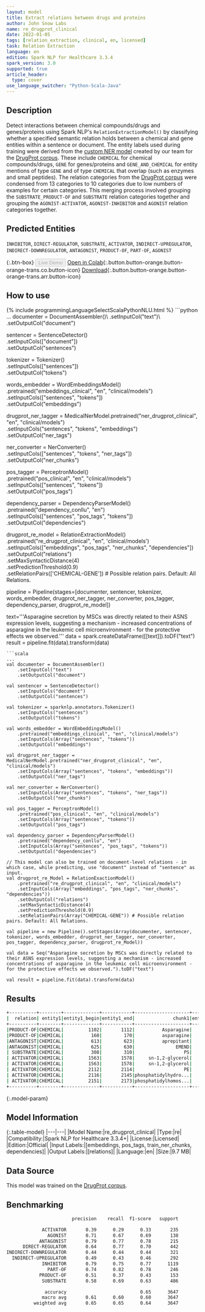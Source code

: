 ```yaml
---
layout: model
title: Extract relations between drugs and proteins
author: John Snow Labs
name: re_drugprot_clinical
date: 2022-01-05
tags: [relation_extraction, clinical, en, licensed]
task: Relation Extraction
language: en
edition: Spark NLP for Healthcare 3.3.4
spark_version: 3.0
supported: true
article_header:
  type: cover
use_language_switcher: "Python-Scala-Java"
---
```


## Description

Detect interactions between chemical compounds/drugs and genes/proteins using Spark NLP's `RelationExtractionModel()` by classifying whether a specified semantic relation holds between a chemical and gene entities within a sentence or document. The entity labels used during training were derived from the [custom NER model](https://nlp.johnsnowlabs.com/2021/12/20/ner_drugprot_clinical_en.html) created by our team for the [DrugProt corpus](https://zenodo.org/record/5119892). These include `CHEMICAL` for chemical compounds/drugs, `GENE` for genes/proteins and `GENE_AND_CHEMICAL` for entity mentions of type `GENE` and of type `CHEMICAL` that overlap (such as enzymes and small peptides). The relation categories from the [DrugProt corpus](https://zenodo.org/record/5119892) were condensed from 13 categories to 10 categories due to low numbers of examples for certain categories. This merging process involved grouping the `SUBSTRATE_PRODUCT-OF` and `SUBSTRATE` relation categories together and grouping the `AGONIST-ACTIVATOR`, `AGONIST-INHIBITOR` and `AGONIST` relation categories together.

## Predicted Entities

`INHIBITOR`, `DIRECT-REGULATOR`, `SUBSTRATE`, `ACTIVATOR`, `INDIRECT-UPREGULATOR`, `INDIRECT-DOWNREGULATOR`, `ANTAGONIST`, `PRODUCT-OF`, `PART-OF`, `AGONIST`

{:.btn-box}
<button class="button button-orange" disabled>Live Demo</button>
[Open in Colab](https://colab.research.google.com/github/JohnSnowLabs/spark-nlp-workshop/blob/master/tutorials/Certification_Trainings/Healthcare/10.Clinical_Relation_Extraction.ipynb#scrollTo=8tgB0NdZJlQU){:.button.button-orange.button-orange-trans.co.button-icon}
[Download](https://s3.amazonaws.com/auxdata.johnsnowlabs.com/clinical/models/re_drugprot_clinical_en_3.3.4_3.0_1641397921687.zip){:.button.button-orange.button-orange-trans.arr.button-icon}

## How to use



<div class="tabs-box" markdown="1">
{% include programmingLanguageSelectScalaPythonNLU.html %}
```python
...
documenter = DocumentAssembler()\
    .setInputCol("text")\
    .setOutputCol("document")

sentencer = SentenceDetector()\
    .setInputCols(["document"])\
    .setOutputCol("sentences")

tokenizer = Tokenizer()\
    .setInputCols(["sentences"])\
    .setOutputCol("tokens")

words_embedder = WordEmbeddingsModel()\
    .pretrained("embeddings_clinical", "en", "clinical/models")\
    .setInputCols(["sentences", "tokens"])\
    .setOutputCol("embeddings")

drugprot_ner_tagger = MedicalNerModel.pretrained("ner_drugprot_clinical", "en", "clinical/models")\
    .setInputCols("sentences", "tokens", "embeddings")\
    .setOutputCol("ner_tags")   

ner_converter = NerConverter()\
    .setInputCols(["sentences", "tokens", "ner_tags"])\
    .setOutputCol("ner_chunks")

pos_tagger = PerceptronModel()\
    .pretrained("pos_clinical", "en", "clinical/models")\
    .setInputCols(["sentences", "tokens"])\
    .setOutputCol("pos_tags")

dependency_parser = DependencyParserModel()\
    .pretrained("dependency_conllu", "en")\
    .setInputCols(["sentences", "pos_tags", "tokens"])\
    .setOutputCol("dependencies")

drugprot_re_model = RelationExtractionModel()\
        .pretrained("re_drugprot_clinical", "en", 'clinical/models')\
        .setInputCols(["embeddings", "pos_tags", "ner_chunks", "dependencies"])\
        .setOutputCol("relations")\
        .setMaxSyntacticDistance(4)\
        .setPredictionThreshold(0.9)\
        .setRelationPairs(['CHEMICAL-GENE']) # Possible relation pairs. Default: All Relations.

pipeline = Pipeline(stages=[documenter, sentencer, tokenizer, words_embedder, drugprot_ner_tagger, ner_converter, pos_tagger, dependency_parser, drugprot_re_model])

text='''Asparagine secretion by MSCs was directly related to their ASNS expression levels, suggesting a mechanism - increased concentrations of asparagine in the leukemic cell microenvironment - for the protective effects we observed.'''
data = spark.createDataFrame([[text]]).toDF("text")
result = pipeline.fit(data).transform(data)
```
```scala
...
val documenter = DocumentAssembler() 
    .setInputCol("text") 
    .setOutputCol("document")

val sentencer = SentenceDetector()
    .setInputCols("document")
    .setOutputCol("sentences")

val tokenizer = sparknlp.annotators.Tokenizer()
    .setInputCols("sentences")
    .setOutputCol("tokens")

val words_embedder = WordEmbeddingsModel()
    .pretrained("embeddings_clinical", "en", "clinical/models")
    .setInputCols(Array("sentences", "tokens"))
    .setOutputCol("embeddings")

val drugprot_ner_tagger = MedicalNerModel.pretrained("ner_drugprot_clinical", "en", "clinical/models")
    .setInputCols(Array("sentences", "tokens", "embeddings"))
    .setOutputCol("ner_tags") 

val ner_converter = NerConverter()
    .setInputCols(Array("sentences", "tokens", "ner_tags"))
    .setOutputCol("ner_chunks")

val pos_tagger = PerceptronModel()
    .pretrained("pos_clinical", "en", "clinical/models") 
    .setInputCols(Array("sentences", "tokens"))
    .setOutputCol("pos_tags")

val dependency_parser = DependencyParserModel()
    .pretrained("dependency_conllu", "en")
    .setInputCols(Array("sentences", "pos_tags", "tokens"))
    .setOutputCol("dependencies")

// This model can also be trained on document-level relations - in which case, while predicting, use "document" instead of "sentence" as input.
val drugprot_re_Model = RelationExactionModel()
    .pretrained("re_drugprot_clinical", "en", "clinical/models")
    .setInputCols(Array("embeddings", "pos_tags", "ner_chunks", "dependencies"))
    .setOutputCol("relations")
    .setMaxSyntacticDistance(4)
    .setPredictionThreshold(0.9)
    .setRelationPairs(Array("CHEMICAL-GENE")) # Possible relation pairs. Default: All Relations.

val pipeline = new Pipeline().setStages(Array(documenter, sentencer, tokenizer, words_embedder, drugprot_ner_tagger, ner_converter, pos_tagger, dependency_parser, drugprot_re_Model))

val data = Seq("Asparagine secretion by MSCs was directly related to their ASNS expression levels, suggesting a mechanism - increased concentrations of asparagine in the leukemic cell microenvironment - for the protective effects we observed.").toDF("text")

val result = pipeline.fit(data).transform(data)
```
</div>

## Results

```bash
+----------+--------+-------------+-----------+--------------------+-------+-------------+-----------+--------------------+----------+
|  relation| entity1|entity1_begin|entity1_end|              chunk1|entity2|entity2_begin|entity2_end|              chunk2|confidence|
+----------+--------+-------------+-----------+--------------------+-------+-------------+-----------+--------------------+----------+
|PRODUCT-OF|CHEMICAL|         1102|       1112|          Asparagine|   GENE|         1161|       1165|                ASNS|  0.998399|
|PRODUCT-OF|CHEMICAL|          160|        170|          asparagine|   GENE|          139|        143|                ASNS|  0.999304|
|ANTAGONIST|CHEMICAL|          613|        623|          aprepitant|   GENE|          580|        601|humanised SP rece...|  0.979057|
|ANTAGONIST|CHEMICAL|          625|        630|               EMEND|   GENE|          580|        601|humanised SP rece...|  0.981534|
| SUBSTRATE|CHEMICAL|          308|        310|                  PS|   GENE|          275|        283|            flippase|  0.991856|
| ACTIVATOR|CHEMICAL|         1563|       1578|     sn-1,2-glycerol|   GENE|         1479|       1509|plasma membrane P...|  0.988504|
| ACTIVATOR|CHEMICAL|         1563|       1578|     sn-1,2-glycerol|   GENE|         1511|       1517|              Atp8a1|  0.998399|
| ACTIVATOR|CHEMICAL|         2112|       2114|                  PE|   GENE|         2189|       2195|              Atp8a1|  0.994092|
| ACTIVATOR|CHEMICAL|         2116|       2145|phosphatidylhydro...|   GENE|         2189|       2195|              Atp8a1|  0.994409|
| ACTIVATOR|CHEMICAL|         2151|       2173|phosphatidylhomos...|   GENE|         2189|       2195|              Atp8a1|  0.981534|
+----------+--------+-------------+-----------+--------------------+-------+-------------+-----------+--------------------+----------+
```

{:.model-param}
## Model Information

{:.table-model}
|---|---|
|Model Name:|re_drugprot_clinical|
|Type:|re|
|Compatibility:|Spark NLP for Healthcare 3.3.4+|
|License:|Licensed|
|Edition:|Official|
|Input Labels:|[embeddings, pos_tags, train_ner_chunks, dependencies]|
|Output Labels:|[relations]|
|Language:|en|
|Size:|9.7 MB|

## Data Source

This model was trained on the [DrugProt corpus](https://zenodo.org/record/5119892).

## Benchmarking

```bash
                        precision    recall  f1-score   support

             ACTIVATOR       0.39      0.29      0.33       235
               AGONIST       0.71      0.67      0.69       138
            ANTAGONIST       0.79      0.77      0.78       215
      DIRECT-REGULATOR       0.64      0.77      0.70       442
INDIRECT-DOWNREGULATOR       0.44      0.44      0.44       321
  INDIRECT-UPREGULATOR       0.49      0.43      0.46       292
             INHIBITOR       0.79      0.75      0.77      1119
               PART-OF       0.74      0.82      0.78       246
            PRODUCT-OF       0.51      0.37      0.43       153
             SUBSTRATE       0.58      0.69      0.63       486

              accuracy                           0.65      3647
             macro avg       0.61      0.60      0.60      3647
          weighted avg       0.65      0.65      0.64      3647
```
